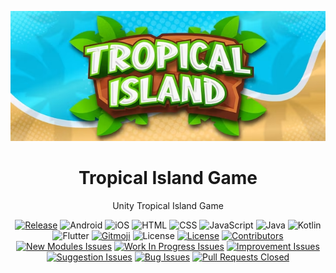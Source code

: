<div align="center">

![Game Banner](https://raw.githubusercontent.com/DevDJpl/tropical-island-game/main/images/game-banner.png)

# Tropical Island Game
Unity Tropical Island Game

[![Release](https://img.shields.io/github/release/DevDJpl/jarvis-android-app.svg)](https://github.com/DevDJpl/jarvis-android-app/releases/)
![Android](https://img.shields.io/badge/android-10+-32de84.svg)
![iOS](https://img.shields.io/badge/ios-16-black.svg)
![HTML](https://img.shields.io/badge/html-5-e54c21.svg)
![CSS](https://img.shields.io/badge/css-3-3c9cd7.svg)
![JavaScript](https://img.shields.io/badge/javascript-6-f7df1e.svg)
![Java](https://img.shields.io/badge/java-8-ec2025.svg)
![Kotlin](https://img.shields.io/badge/kotlin-f88909?logo=kotlin&logoColor=white)
![Flutter](https://img.shields.io/badge/Flutter-02569B?logo=flutter&logoColor=white)
[![Gitmoji](https://img.shields.io/badge/gitmoji-%20🚀%20🐳-FFDD67.svg)](https://gitmoji.carloscuesta.me)
![License](https://img.shields.io/github/license/DevDJpl/jarvis-android-app.svg)
[![License](https://img.shields.io/badge/license-MIT-blue.svg)](https://raw.githubusercontent.com/DevDJpl/jarvis-android-app/master/LICENSE)
[![Contributors](https://img.shields.io/github/contributors/DevDJpl/jarvis-android-app.svg)](https://github.com/DevDJpl/jarvis-android-app/graphs/contributors)
[![New Modules Issues](https://img.shields.io/github/issues/DevDJpl/jarvis-android-app/New%20Modules.svg?label=new%20modules)](https://github.com/DevDJpl/jarvis-android-app/labels/New%20Modules)
[![Work In Progress Issues](https://img.shields.io/github/issues/DevDJpl/jarvis-android-app/Work%20In%20Progress.svg?label=work%20in%20progress)](https://github.com/DevDJpl/jarvis-android-app/labels/Work%20In%20Progress)
[![Improvement Issues](https://img.shields.io/github/issues/DevDJpl/jarvis-android-app/Improvement.svg?label=improvement)](https://github.com/DevDJpl/jarvis-android-app/labels/Improvement)
[![Suggestion Issues](https://img.shields.io/github/issues/DevDJpl/jarvis-android-app/Suggestion.svg?label=suggestion)](https://github.com/DevDJpl/jarvis-android-app/labels/Suggestion)
[![Bug Issues](https://img.shields.io/github/issues/DevDJpl/jarvis-android-app/Bug.svg?label=bug)](https://github.com/DevDJpl/jarvis-android-app/labels/Bug)
[![Pull Requests Closed](https://img.shields.io/github/issues-pr-closed/DevDJpl/jarvis-android-app.svg)](https://github.com/DevDJpl/jarvis-android-app/issues?q=is%3Apr+is%3Aclosed)

</div>
